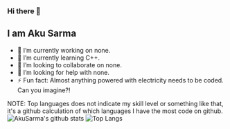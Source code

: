 ### Hi there 👋
## I am Aku Sarma
<!-- ![](https://komarev.com/ghpvc/?username=your-github-AkuSarma&color=green) -->

- 🔭 I’m currently working on none.
- 🌱 I’m currently learning C++.
- 👯 I’m looking to collaborate on none.
- 🤔 I’m looking for help with none.
- ⚡ Fun fact: Almost anything powered with electricity needs to be coded. Can you imagine?!

NOTE: Top languages does not indicate my skill level or something like that, it's a github calculation of which languages I have the most code on github.
<br>
![AkuSarma's github stats](https://github-readme-stats.vercel.app/api?username=AkuSarma&show_icons=true&count_private=true&theme=radical)
![Top Langs](https://github-readme-stats.vercel.app/api/top-langs/?username=AkuSarma&theme=radical&langs_count=8)
<!-- [![trophy](https://github-profile-trophy.vercel.app/?username=AkuSarma)](https://github.com/ryo-ma/github-profile-trophy) -->
